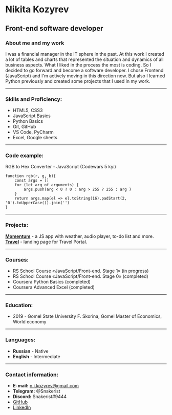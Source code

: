 # Nikita Kozyrev
## Front-end software developer
### About me and my work
I was a financial manager in the IT sphere in the past. At this work I created a lot of tables and charts that represented the situation and dynamics of all business aspects.
What I liked in the process the most is coding. So I decided to go forward and become a software developer. I chose Frontend (JavaScript) and I'm actively moving in this direction now.
But also I learned Python previously and created some projects that I used in my work.

**********
### Skills and Proficiency:
- HTML5, CSS3
- JavaScript Basics
- Python Basics
- Git, GitHub
- VS Code, PyCharm
- Excel, Google sheets

**********
### Code example:
RGB to Hex Converter - JavaScript (Codewars 5 kyi)

```
function rgb(r, g, b){
    const args = []
    for (let arg of arguments) {
        args.push(arg < 0 ? 0 : arg > 255 ? 255 : arg )
    }
    return args.map(el => el.toString(16).padStart(2, '0').toUpperCase()).join('')
}
```

**********
### Projects:
[**Momentum**](https://nikozyrev-momentum.netlify.app/) - a JS app with weather, audio player, to-do list and more.
[**Travel**](https://rolling-scopes-school.github.io/nikozyrev-JSFEPRESCHOOL2022Q2/travel/) - landing page for Travel Portal.

**********
### Courses:
- RS School Course «JavaScript/Front-end. Stage 1» (in progress)
- RS School Course «JavaScript/Front-end. Stage 0» (completed)
- Coursera Python Basics (completed)
- Coursera Advanced Excel (completed)

**********
### Education:
- 2019 - Gomel State University F. Skorina, Gomel
Master of Economics, World economy

**********
### Languages:
- **Russian** - Native
- **English** - Intermediate

**********
### Contact information:
- **E-mail:** n.i.kozyrev@gmail.com
- **Telegram:** @Snakerist
- **Discord:** Snakerist#9444
- [GitHub](https://github.com/Nikozyrev)
- [LinkedIn](https://www.linkedin.com/in/%D0%BD%D0%B8%D0%BA%D0%B8%D1%82%D0%B0-%D0%BA%D0%BE%D0%B7%D1%8B%D1%80%D0%B5%D0%B2-3b344a185/)
